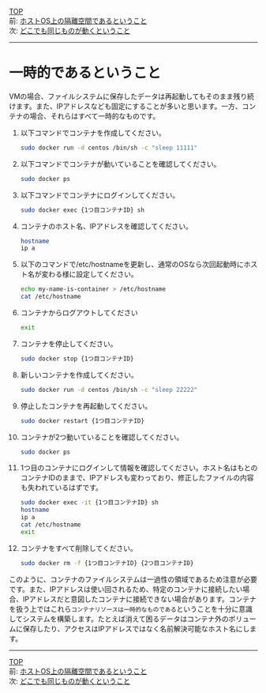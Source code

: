 [TOP](../README.md)   
前: [ホストOS上の隔離空間であるということ](./container-feature-isolation.md)  
次: [どこでも同じものが動くということ](./container-feature-reproducibility.md)  

--- 

# 一時的であるということ

VMの場合、ファイルシステムに保存したデータは再起動してもそのまま残り続けます。また、IPアドレスなども固定にすることが多いと思います。一方、コンテナの場合、それらはすべて一時的なものです。

1. 以下コマンドでコンテナを作成してください。
   ``` sh
   sudo docker run -d centos /bin/sh -c "sleep 11111"
   ```

2. 以下コマンドでコンテナが動いていることを確認してください。
   ``` sh
   sudo docker ps
   ```

3. 以下コマンドでコンテナにログインしてください。
   ``` sh
   sudo docker exec {1つ目コンテナID} sh
   ```

4. コンテナのホスト名、IPアドレスを確認してください。
   ``` sh
   hostname
   ip a
   ```

5. 以下のコマンドで/etc/hostnameを更新し、通常のOSなら次回起動時にホスト名が変わる様に設定してください。
   ``` sh
   echo my-name-is-container > /etc/hostname
   cat /etc/hostname
   ```

6. コンテナからログアウトしてください
   ``` sh
   exit
   ```

7. コンテナを停止してください。
   ``` sh
   sudo docker stop {1つ目コンテナID}
   ```

8. 新しいコンテナを作成してください。
   ``` sh
   sudo docker run -d centos /bin/sh -c "sleep 22222"
   ```

9. 停止したコンテナを再起動してください。
    ``` sh
    sudo docker restart {1つ目コンテナID}
    ```

10. コンテナが2つ動いていることを確認してください。
    ``` sh
    sudo docker ps
    ```

11. 1つ目のコンテナにログインして情報を確認してください。ホスト名はもとのコンテナIDのままで、IPアドレスも変わっており、修正したファイルの内容も失われているはずです。
    ``` sh
    sudo docker exec -it {1つ目コンテナID} sh
    hostname
    ip a
    cat /etc/hostname
    exit
    ```

12. コンテナをすべて削除してください。
    ``` sh
    sudo docker rm -f {1つ目コンテナID} {2つ目コンテナID}
    ```

このように、コンテナのファイルシステムは一過性の領域であるため注意が必要です。また、IPアドレスは使い回されるため、特定のコンテナに接続したい場合、IPアドレスだと意図したコンテナに接続できない場合があります。コンテナを扱う上ではこれら``コンテナリソースは一時的なものである``ということを十分に意識してシステムを構築します。たとえば消えて困るデータはコンテナ外のボリュームに保存したり、アクセスはIPアドレスではなく名前解決可能なホスト名にします。

---

[TOP](../README.md)   
前: [ホストOS上の隔離空間であるということ](./container-feature-isolation.md)  
次: [どこでも同じものが動くということ](./container-feature-reproducibility.md)  
